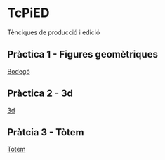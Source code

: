 # TcPiED
Tènciques de producció i edició
## Pràctica 1 - Figures geomètriques
[Bodegó](bàrbara_martí_formes.zip)
## Pràctica 2 - 3d
[3d](nomtreball.extensió)
## Pràtcia 3 - Tòtem
[Totem](bàrbara_martí_totem.zip)
